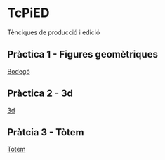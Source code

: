 # TcPiED
Tènciques de producció i edició
## Pràctica 1 - Figures geomètriques
[Bodegó](bàrbara_martí_formes.zip)
## Pràctica 2 - 3d
[3d](nomtreball.extensió)
## Pràtcia 3 - Tòtem
[Totem](bàrbara_martí_totem.zip)
